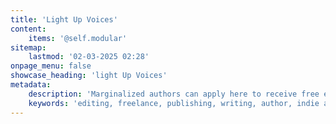 ```yaml
---
title: 'Light Up Voices'
content:
    items: '@self.modular'
sitemap:
    lastmod: '02-03-2025 02:28'
onpage_menu: false
showcase_heading: 'light Up Voices'
metadata:
    description: 'Marginalized authors can apply here to receive free editing with Book Light Editorial'
    keywords: 'editing, freelance, publishing, writing, author, indie author, editor, self-publishing, developmental editing, copyediting, manuscript, marginalized author, ownvoices'
---
```


